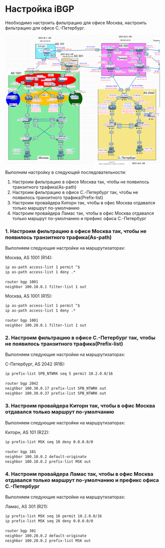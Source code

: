 # Настройка iBGP

Необходимо настроить фильтрацию для офисе Москва, настроить фильтрацию для офисе С.-Петербург.

![](../BGP/bgp.png)

Выполним настройку в следующей последовательности:
1. Настроим фильтрацию в офисе Москва так, чтобы не появилось транзитного трафика(As-path)
2. Настроим фильтрацию в офисе С.-Петербург так, чтобы не появилось транзитного трафика(Prefix-list)
3. Настроим провайдера Киторн так, чтобы в офис Москва отдавался только маршрут по-умолчанию
4. Настроим провайдера Ламас так, чтобы в офис Москва отдавался только маршрут по-умолчанию и префикс офиса С.-Петербург

### 1. Настроим фильтрацию в офисе Москва так, чтобы не появилось транзитного трафика(As-path)

Выполняем следующие настройки на маршрутизаторах:

Москва, AS 1001 (R14):
```
ip as-path access-list 1 permit ^$
ip as-path access-list 1 deny .*

router bgp 1001
neighbor 100.10.0.1 filter-list 1 out
```

Москва, AS 1001 (R15):
```
ip as-path access-list 1 permit ^$
ip as-path access-list 1 deny .*

router bgp 1001
neighbor 100.20.0.1 filter-list 1 out
```

### 2. Настроим фильтрацию в офисе С.-Петербург так, чтобы не появилось транзитного трафика(Prefix-list)

Выполняем следующие настройки на маршрутизаторах:

С-Петербург, AS 2042 (R18):
```
ip prefix-list SPB_NTWRK seq 5 permit 10.2.0.0/16

router bgp 2042
neighbor 100.30.0.17 prefix-list SPB_NTWRK out
neighbor 100.30.0.37 prefix-list SPB_NTWRK out
```

### 3. Настроим провайдера Киторн так, чтобы в офис Москва отдавался только маршрут по-умолчанию

Выполняем следующие настройки на маршрутизаторах:

Киторн, AS 101 (R22):
```
ip prefix-list MSK seq 10 deny 0.0.0.0/0

router bgp 101
neighbor 100.10.0.2 default-originate
neighbor 100.10.0.2 prefix-list MSK out
```

### 4. Настроим провайдера Ламас так, чтобы в офис Москва отдавался только маршрут по-умолчанию и префикс офиса С.-Петербург

Выполняем следующие настройки на маршрутизаторах:

Ламас, AS 301 (R21):
```
ip prefix-list MSK seq 10 permit 10.2.0.0/16
ip prefix-list MSK seq 20 deny 0.0.0.0/0

router bgp 301
neighbor 100.20.0.2 default-originate
neighbor 100.20.0.2 prefix-list MSK out
```
